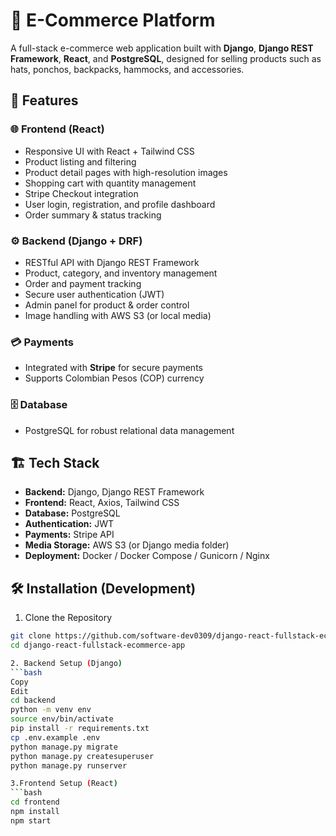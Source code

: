 # 🛒 E-Commerce Platform

A full-stack e-commerce web application built with **Django**, **Django REST Framework**, **React**, and **PostgreSQL**, designed for selling products such as hats, ponchos, backpacks, hammocks, and accessories.

## 🚀 Features

### 🌐 Frontend (React)
- Responsive UI with React + Tailwind CSS
- Product listing and filtering
- Product detail pages with high-resolution images
- Shopping cart with quantity management
- Stripe Checkout integration
- User login, registration, and profile dashboard
- Order summary & status tracking

### ⚙️ Backend (Django + DRF)
- RESTful API with Django REST Framework
- Product, category, and inventory management
- Order and payment tracking
- Secure user authentication (JWT)
- Admin panel for product & order control
- Image handling with AWS S3 (or local media)

### 💳 Payments
- Integrated with **Stripe** for secure payments
- Supports Colombian Pesos (COP) currency

### 🗄️ Database
- PostgreSQL for robust relational data management

## 🏗️ Tech Stack

- **Backend:** Django, Django REST Framework
- **Frontend:** React, Axios, Tailwind CSS
- **Database:** PostgreSQL
- **Authentication:** JWT
- **Payments:** Stripe API
- **Media Storage:** AWS S3 (or Django media folder)
- **Deployment:** Docker / Docker Compose / Gunicorn / Nginx

## 🛠️ Installation (Development)

1. Clone the Repository  
```bash
git clone https://github.com/software-dev0309/django-react-fullstack-ecommerce-app.git
cd django-react-fullstack-ecommerce-app

2. Backend Setup (Django)
```bash
Copy
Edit
cd backend
python -m venv env
source env/bin/activate
pip install -r requirements.txt
cp .env.example .env
python manage.py migrate
python manage.py createsuperuser
python manage.py runserver

3.Frontend Setup (React)
```bash
cd frontend
npm install
npm start
